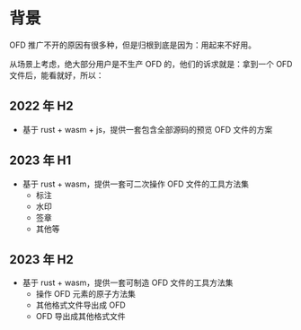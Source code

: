 # 背景
OFD 推广不开的原因有很多种，但是归根到底是因为：用起来不好用。 

从场景上考虑，绝大部分用户是不生产 OFD 的，他们的诉求就是：拿到一个 OFD 文件后，能看就好，所以：

## 2022 年 H2
- 基于 rust + wasm + js，提供一套包含全部源码的预览 OFD 文件的方案

## 2023 年 H1
- 基于 rust + wasm，提供一套可二次操作 OFD 文件的工具方法集
  - 标注
  - 水印
  - 签章
  - 其他等

## 2023 年 H2
- 基于 rust + wasm，提供一套可制造 OFD 文件的工具方法集
  - 操作 OFD 元素的原子方法集
  - 其他格式文件导出成 OFD 
  - OFD 导出成其他格式文件